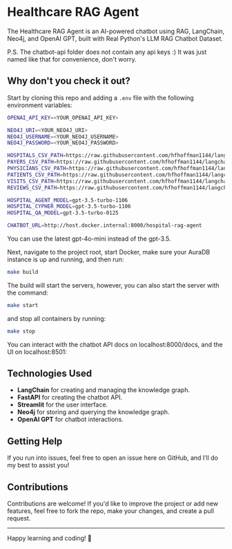 # Healthcare RAG Agent

The Healthcare RAG Agent is an AI-powered chatbot using RAG, LangChain, Neo4j, and OpenAI GPT, built with Real Python's LLM RAG Chatbot Dataset.

P.S. The chatbot-api folder does not contain any api keys :) It was just named like that for convenience, don't worry.

## Why don't you check it out?

Start by cloning this repo and adding a `.env` file with the following environment variables:

```bash
OPENAI_API_KEY=<YOUR_OPENAI_API_KEY>

NEO4J_URI=<YOUR_NEO4J_URI>
NEO4J_USERNAME=<YOUR_NEO4J_USERNAME>
NEO4J_PASSWORD=<YOUR_NEO4J_PASSWORD>

HOSPITALS_CSV_PATH=https://raw.githubusercontent.com/hfhoffman1144/langchain_neo4j_rag_app/main/data/hospitals.csv
PAYERS_CSV_PATH=https://raw.githubusercontent.com/hfhoffman1144/langchain_neo4j_rag_app/main/data/payers.csv
PHYSICIANS_CSV_PATH=https://raw.githubusercontent.com/hfhoffman1144/langchain_neo4j_rag_app/main/data/physicians.csv
PATIENTS_CSV_PATH=https://raw.githubusercontent.com/hfhoffman1144/langchain_neo4j_rag_app/main/data/patients.csv
VISITS_CSV_PATH=https://raw.githubusercontent.com/hfhoffman1144/langchain_neo4j_rag_app/main/data/visits.csv
REVIEWS_CSV_PATH=https://raw.githubusercontent.com/hfhoffman1144/langchain_neo4j_rag_app/main/data/reviews.csv

HOSPITAL_AGENT_MODEL=gpt-3.5-turbo-1106
HOSPITAL_CYPHER_MODEL=gpt-3.5-turbo-1106
HOSPITAL_QA_MODEL=gpt-3.5-turbo-0125

CHATBOT_URL=http://host.docker.internal:8000/hospital-rag-agent
```
You can use the latest gpt-4o-mini instead of the gpt-3.5.

Next, navigate to the project root, start Docker, make sure your AuraDB instance is up and running, and then run:
```bash
make build
```
The build will start the servers, however, you can also start the server with the command:

```bash
make start
```
and stop all containers by running:

```bash
make stop
```
You can interact with the chatbot API docs on localhost:8000/docs, and the UI on localhost:8501:

## Technologies Used

- **LangChain** for creating and managing the knowledge graph.
- **FastAPI** for creating the chatbot API.
- **Streamlit** for the user interface.
- **Neo4j** for storing and querying the knowledge graph.
- **OpenAI GPT** for chatbot interactions.

## Getting Help

If you run into issues, feel free to open an issue here on GitHub, and I’ll do my best to assist you!

## Contributions

Contributions are welcome! If you'd like to improve the project or add new features, feel free to fork the repo, make your changes, and create a pull request.

---

Happy learning and coding! 🚀
